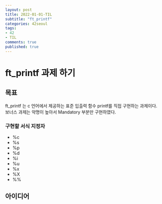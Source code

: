 ```yaml
---
layout: post
title: 2022-01-01-TIL
subtitle: "ft_printf"
categories: 42seoul
tags:
- 42
- TIL
comments: true
published: true
---
```


# ft_printf 과제 하기

## 목표  

ft_printf 는 c 언어에서 제공하는 표준 입출력 함수 printf를 직접 구현하는 과제이다.  
보너스 과제는 악명이 높아서 Mandatory 부분만 구현하였다.  
  
  
### 구현할 서식 지정자  
- %c
- %s
- %p
- %d
- %i
- %u
- %x
- %X
- %%

## 아이디어




